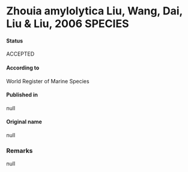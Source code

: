 Zhouia amylolytica Liu, Wang, Dai, Liu & Liu, 2006 SPECIES
=======

#### Status
ACCEPTED

#### According to
World Register of Marine Species

#### Published in
null

#### Original name
null

### Remarks
null